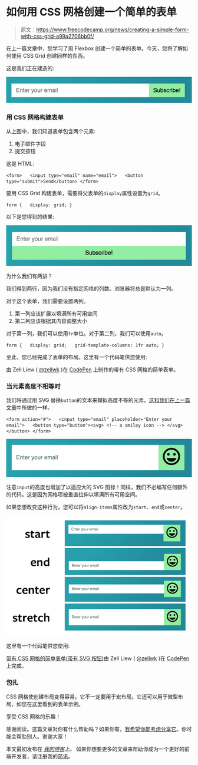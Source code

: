 # 如何用 CSS 网格创建一个简单的表单

> 原文：<https://www.freecodecamp.org/news/creating-a-simple-form-with-css-grid-a99a2706bb0f/>

在上一篇文章中，您学习了用 Flexbox 创建一个简单的表单。今天，您将了解如何使用 CSS Grid 创建同样的东西。

这是我们正在建造的:

![h4IM1DtbqMnvHdQDWjbAjyTB8HFHB8hBc3KV](img/5b1d3d3bfebaeeda9c7a34f05b8391d5.png)

### 用 CSS 网格构建表单

从上图中，我们知道表单包含两个元素:

1.  电子邮件字段
2.  提交按钮

这是 HTML:

```
<form>   <input type="email" name="email">   <button type="submit">Send</button> </form>
```

要用 CSS Grid 构建表单，需要将父表单的`display`属性设置为`grid`。

```
form {   display: grid; }
```

以下是您得到的结果:

![wWF5gknxOICW0uVNJULglsbw9Tq8HjUXy7CS](img/07a8b9dffa6b318407b455d38b14d227.png)

为什么我们有两排？

我们得到两行，因为我们没有指定网格的列数。浏览器将总是默认为一列。

对于这个表单，我们需要设置两列。

1.  第一列应该扩展以填满所有可用空间
2.  第二列应该根据其内容调整大小

对于第一列，我们可以使用`fr`单位。对于第二列，我们可以使用`auto`。

```
form {   display: grid;   grid-template-columns: 1fr auto; }
```

至此，您已经完成了表单的布局。这里有一个代码笔供您使用:

由 Zell Liew ( [@zellwk](https://codepen.io/zellwk) )在 [CodePen](https://codepen.io/) 上制作的带有 CSS 网格的简单表单。

### 当元素高度不相等时

我们将通过用 SVG 替换`button`的文本来模拟高度不等的元素。[这和我们在上一篇文章](https://zellwk.com/blog/simple-form-with-flexbox)中所做的一样。

```
<form action="#">   <input type="email" placeholder="Enter your email">   <button type="button"><svg> <!-- a smiley icon --> </svg></button> </form>
```

![2fkg2F6SaWOZfNDsonfP1joVRlDl-eIlHjCs](img/a98e17baa92be474bef186428e6f4add.png)

注意`input`的高度也增加了以适应大的 SVG 图标！同样，我们不必编写任何额外的代码。这是因为网格项被垂直拉伸以填满所有可用空间。

如果您想改变这种行为，您可以将`align-items`属性改为`start`、`end`或`center`。

![TZFrmkspxaoTilvhtb7K2CqB9qhDZLiwSgaM](img/14ef0ac211efa0226395ca1d610bbfed.png)

这里有一个代码笔供您使用:

[带有 CSS 网格的简单表单(带有 SVG 按钮)](https://codepen.io/zellwk/pen/jvXEzm/)由 Zell Liew ( [@zellwk](https://codepen.io/zellwk) )在 [CodePen](https://codepen.io/) 上完成。

### 包扎

CSS 网格使创建布局变得容易。它不一定要用于宏布局。它还可以用于微型布局，如您在这里看到的表单示例。

享受 CSS 网格的乐趣！

感谢阅读。这篇文章对你有什么帮助吗？如果你有，[我希望你能考虑分享它](http://twitter.com/share?text=Creating%20a%20simple%20form%20with%20CSS%20Grid%20by%20@zellwk%20?%20&url=https://zellwk.com/blog/simple-form-with-css-grid/&hashtags=)。你可能会帮助别人。谢谢大家！

本文最初发布在 *[我的博客](https://zellwk.com/blog/simple-form-with-css-grid)上。*
如果你想要更多的文章来帮助你成为一个更好的前端开发者，请注册我的[简讯](https://zellwk.com/)。